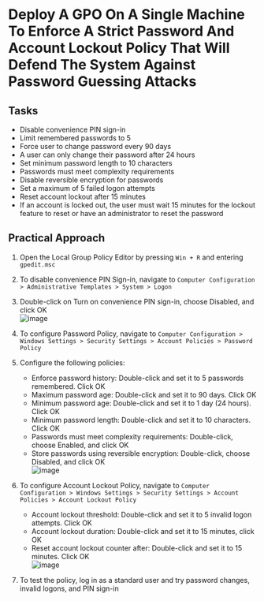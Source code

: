# Deploy A GPO On A Single Machine To Enforce A Strict Password And Account Lockout Policy That Will Defend The System Against Password Guessing Attacks


## Tasks
- Disable convenience PIN sign-in
- Limit remembered passwords to 5
- Force user to change password every 90 days
- A user can only change their password after 24 hours
- Set minimum password length to 10 characters
- Passwords must meet complexity requirements
- Disable reversible encryption for passwords
- Set a maximum of 5 failed logon attempts
- Reset account lockout after 15 minutes
- If an account is locked out, the user must wait 15 minutes for the lockout feature to reset or have an administrator to reset the password


## Practical Approach
1. Open the Local Group Policy Editor by pressing `Win + R` and entering `gpedit.msc`
2. To disable convenience PIN Sign-in, navigate to `Computer Configuration > Administrative Templates > System > Logon`
3. Double-click on Turn on convenience PIN sign-in, choose Disabled, and click OK <br/>
   ![image](https://github.com/user-attachments/assets/e63820f7-4fc2-4897-a7d7-ec8105653bae)

4. To configure Password Policy, navigate to `Computer Configuration > Windows Settings > Security Settings > Account Policies > Password Policy`
5. Configure the following policies:
   - Enforce password history: Double-click and set it to 5 passwords remembered. Click OK
   - Maximum password age: Double-click and set it to 90 days. Click OK
   - Minimum password age: Double-click and set it to 1 day (24 hours). Click OK
   - Minimum password length: Double-click and set it to 10 characters. Click OK
   - Passwords must meet complexity requirements: Double-click, choose Enabled, and click OK
   - Store passwords using reversible encryption: Double-click, choose Disabled, and click OK <br/>
   ![image](https://github.com/user-attachments/assets/e094d151-ce59-4214-af5d-ed3da4a8624c)

6. To configure Account Lockout Policy, navigate to `Computer Configuration > Windows Settings > Security Settings > Account Policies > Account Lockout Policy`
   - Account lockout threshold: Double-click and set it to 5 invalid logon attempts. Click OK
   - Account lockout duration: Double-click and set it to 15 minutes, click OK
   - Reset account lockout counter after: Double-click and set it to 15 minutes. Click OK <br/>
   ![image](https://github.com/user-attachments/assets/af5904f7-1340-434b-aa4d-be2bc4566409)

7. To test the policy, log in as a standard user and try password changes, invalid logons, and PIN sign-in
